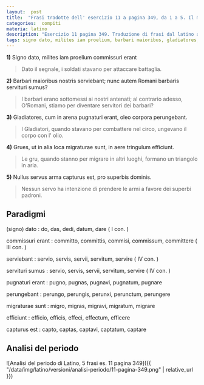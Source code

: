 ```yaml
---
layout:  post
title:  "Frasi tradotte dell' esercizio 11 a pagina 349, da 1 a 5. Il mio Latino."
categories:  compiti
materia: latino
description: "Esercizio 11 pagina 349. Traduzione di frasi dal latino all'italiano con il participio futuro. Signo dato, milites iam proelium commissuri erant."
tags: signo dato, milites iam proelium, barbari maioribus, gladiatores, grues ut in alia, nullus servus, in arena pugnaturi, perungebant, esercizio, frasi, tradotte
---
```



**1)** Signo dato, milites iam proelium commissuri erant

> Dato il segnale, i soldati stavano per attaccare battaglia.

**2)** Barbari maioribus nostris serviebant; nunc autem Romani barbaris servituri sumus?

> I barbari erano sottomessi ai nostri antenati; al contrario adesso, O'Romani, stiamo per diventare servitori dei barbari? 

**3)** Gladiatores, cum in arena pugnaturi erant, oleo corpora perungebant.

> I Gladiatori, quando stavano per combattere nel circo, ungevano il corpo con l' olio.

**4)** Grues, ut in alia loca migraturae sunt, in aere tringulum efficiunt.

> Le gru, quando stanno per migrare in altri luoghi, formano un triangolo in aria.

**5)** Nullus servus arma capturus est, pro superbis dominis.

> Nessun servo ha intenzione di prendere le armi a favore dei superbi padroni.

## Paradigmi

(signo) dato
: do, das, dedi, datum, dare ( I con. )

commissuri erant
: committo, committis, commisi, commissum, committere ( III con. )

serviebant
: servio, servis, servii, servitum, servire ( IV con. )

servituri sumus
: servio, servis, servii, servitum, servire ( IV con. )

pugnaturi erant
: pugno, pugnas, pugnavi, pugnatum, pugnare

perungebant
: perungo, perungis, perunxi, perunctum, perungere

migraturae sunt
: migro, migras, migravi, migratum, migrare

efficiunt
: efficio, efficis, effeci, effectum, efficere

capturus est
: capto, captas, captavi, captatum, captare

## Analisi del periodo

![Analisi del periodo di Latino, 5 frasi es. 11 pagina 349]({{ "/data/img/latino/versioni/analisi-periodo/11-pagina-349.png" | relative_url }})

